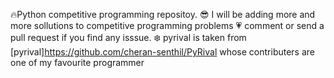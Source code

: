 :fire:Python competitive programming repositoy.
:sunglasses: I will be adding more and more sollutions to competitive programming problems
:heartpulse: comment or send a pull request if you find any isssue.
:snowflake: pyrival is taken from [pyrival]<https://github.com/cheran-senthil/PyRival> whose contributers are one of my favourite programmer 
